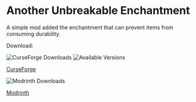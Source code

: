 # Another Unbreakable Enchantment

A simple mod added the enchantment that can prevent items from consuming durability.

Download:

![CurseForge Downloads](https://cf.way2muchnoise.eu/1205604.svg)
![Available Versions](https://cf.way2muchnoise.eu/versions/1205604.svg)

[CurseForge](https://www.curseforge.com/minecraft/mc-mods/another-unbreakable-enchantment)

![Modrinth Downloads](https://img.shields.io/modrinth/dt/wwGOjWgR)

[Modrinth](https://modrinth.com/mod/another-unbreakable-enchantment)